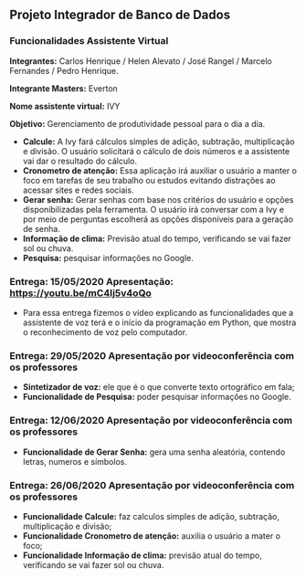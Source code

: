 ## Projeto Integrador de Banco de Dados

### Funcionalidades Assistente Virtual

**Integrantes:** Carlos Henrique / Helen Alevato / José Rangel / Marcelo Fernandes / Pedro Henrique.

**Integrante Masters:** Everton

**Nome assistente virtual:** IVY

**Objetivo:** Gerenciamento de produtividade pessoal para o dia a dia.

* **Calcule:** A Ivy fará cálculos simples de adição, subtração, multiplicação e divisão. O usuário solicitará o cálculo de dois números e a assistente vai dar o resultado do cálculo.
* **Cronometro de atenção:** Essa aplicação irá auxiliar o usuário a manter o foco em tarefas de seu trabalho ou estudos evitando distrações ao acessar sites e redes sociais.
* **Gerar senha:** Gerar senhas com base nos critérios do usuário e opções disponibilizadas pela ferramenta. O usuário irá conversar com a Ivy e por meio de perguntas escolherá as opções disponíveis para a geração de senha.
* **Informação de clima:** Previsão atual do tempo, verificando se vai fazer sol ou chuva.
* **Pesquisa:** pesquisar informações no Google.

### Entrega: 15/05/2020 **Apresentação:** https://youtu.be/mC4Ij5v4oQo
* Para essa entrega fizemos o vídeo explicando as funcionalidades que a assistente de voz terá e o início da programação em Python, que mostra o reconhecimento de voz pelo computador.

### Entrega: 29/05/2020 **Apresentação por videoconferência com os professores**
* **Sintetizador de voz:** ele que é o que converte texto ortográfico em fala;
* **Funcionalidade de Pesquisa:** poder pesquisar informações no Google.

### Entrega: 12/06/2020 **Apresentação por videoconferência com os professores**
* **Funcionalidade de Gerar Senha:** gera uma senha aleatória, contendo letras, numeros e símbolos.

### Entrega: 26/06/2020 **Apresentação por videoconferência com os professores**
* **Funcionalidade Calcule:** faz calculos simples de adição, subtração, multiplicação e divisão;
* **Funcionalidade Cronometro de atenção:** auxilia o usuário a mater o foco;
* **Funcionalidade Informação de clima:** previsão atual do tempo, verificando se vai fazer sol ou chuva.


